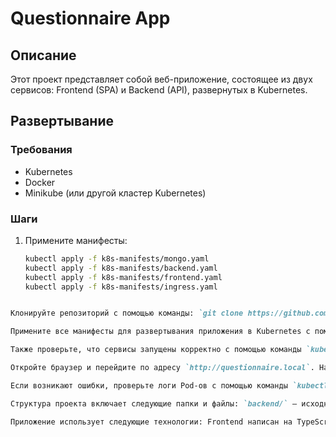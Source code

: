 # Questionnaire App

## Описание
Этот проект представляет собой веб-приложение, состоящее из двух сервисов: Frontend (SPA) и Backend (API), развернутых в Kubernetes. 

## Развертывание

### Требования
- Kubernetes
- Docker
- Minikube (или другой кластер Kubernetes)

### Шаги
1. Примените манифесты:
   ```bash
   kubectl apply -f k8s-manifests/mongo.yaml
   kubectl apply -f k8s-manifests/backend.yaml
   kubectl apply -f k8s-manifests/frontend.yaml
   kubectl apply -f k8s-manifests/ingress.yaml
```markdown

Клонируйте репозиторий с помощью команды: `git clone https://github.com/KrupskiiAndrei/questionnaire-app.git && cd questionnaire-app`. Убедитесь, что у вас установлен Minikube. Запустите Minikube с помощью команды `minikube start`, если он еще не запущен. Проверьте IP-адрес Minikube командой `minikube ip`. Допустим, он равен `192.168.49.2`. Добавьте следующую строку в файл `/etc/hosts`: `192.168.49.2  questionnaire.local`. Сохраните файл, чтобы иметь возможность обращаться к приложению по домену `http://questionnaire.local`.

Примените все манифесты для развертывания приложения в Kubernetes с помощью команды: `kubectl apply -f k8s-manifests/`. Проверьте, что все Pods находятся в состоянии Running, выполнив команду `kubectl get pods`. Вы должны увидеть, что все Pods находятся в статусе `Running`. Например: `mongo-6b86d46dfc-8xk4p 1/1 Running 0 3m`, `questionnaire-backend-6b79fd697b-kvff9 1/1 Running 0 2m`, `questionnaire-frontend-5cfbff95dc-78x6z 1/1 Running 0 1m`.

Также проверьте, что сервисы запущены корректно с помощью команды `kubectl get services` и что Ingress настроен правильно с помощью команды `kubectl get ingress`. Убедитесь, что для Ingress настроен домен `questionnaire.local` и адрес соответствует IP Minikube.

Откройте браузер и перейдите по адресу `http://questionnaire.local`. На главной странице создайте новый опрос, введя вопрос и варианты ответов. Проверьте, что опрос успешно создается. Затем откройте несколько экземпляров браузера в режиме инкогнито и проверьте синхронизацию данных между клиентами через WebSocket. Убедитесь, что данные сохраняются корректно в MongoDB.

Если возникают ошибки, проверьте логи Pod-ов с помощью команды `kubectl logs <pod-name>`. После завершения проверки удалите все созданные ресурсы с помощью команды `kubectl delete -f k8s-manifests/`.

Структура проекта включает следующие папки и файлы: `backend/` — исходный код и Dockerfile для Backend, `frontend/` — исходный код и Dockerfile для Frontend, `k8s-manifests/` — манифесты Kubernetes для развертывания приложения. В папке `k8s-manifests/` находятся следующие манифесты: `mongo.yaml` — для MongoDB, `backend.yaml` — для Backend, `frontend.yaml` — для Frontend, `ingress.yaml` — для Ingress.

Приложение использует следующие технологии: Frontend написан на TypeScript с использованием Angular, Backend — на TypeScript с использованием Express, MongoDB и Socket.IO. Для деплоя используются Kubernetes, Docker и Minikube.
